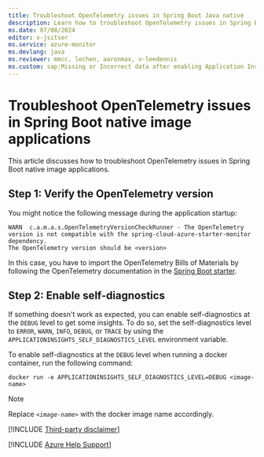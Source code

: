 ```yaml
---
title: Troubleshoot OpenTelemetry issues in Spring Boot Java native
description: Learn how to troubleshoot OpenTelemetry issues in Spring Boot Java native image applications.
ms.date: 07/08/2024
editor: v-jsitser
ms.service: azure-monitor
ms.devlang: java
ms.reviewer: mmcc, lechen, aaronmax, v-leedennis
ms.custom: sap:Missing or Incorrect data after enabling Application Insights in Azure Portal
---
```

# Troubleshoot OpenTelemetry issues in Spring Boot native image applications

This article discusses how to troubleshoot OpenTelemetry issues in Spring Boot native image applications.

## Step 1: Verify the OpenTelemetry version

You might notice the following message during the application startup:

```output
WARN  c.a.m.a.s.OpenTelemetryVersionCheckRunner - The OpenTelemetry version is not compatible with the spring-cloud-azure-starter-monitor dependency.
The OpenTelemetry version should be <version>
```

In this case, you have to import the OpenTelemetry Bills of Materials
by following the OpenTelemetry documentation in the [Spring Boot starter](https://opentelemetry.io/docs/zero-code/java/spring-boot-starter/getting-started/).

## Step 2: Enable self-diagnostics

If something doesn't work as expected, you can enable self-diagnostics at the `DEBUG` level to get some insights. To do so, set the self-diagnostics level to `ERROR`, `WARN`, `INFO`, `DEBUG`, or `TRACE` by using the `APPLICATIONINSIGHTS_SELF_DIAGNOSTICS_LEVEL` environment variable.

To enable self-diagnostics at the `DEBUG` level when running a docker container, run the following command:

```console
docker run -e APPLICATIONINSIGHTS_SELF_DIAGNOSTICS_LEVEL=DEBUG <image-name>
```

> [!NOTE]
> Replace *`<image-name>`* with the docker image name accordingly.
> 
[!INCLUDE [Third-party disclaimer](../../../../includes/third-party-disclaimer.md)]

[!INCLUDE [Azure Help Support](../../../../includes/azure-help-support.md)]
